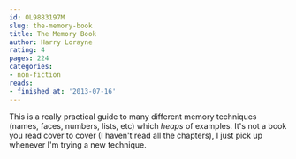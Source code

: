 ```yaml
---
id: OL9883197M
slug: the-memory-book
title: The Memory Book
author: Harry Lorayne
rating: 4
pages: 224
categories:
- non-fiction
reads:
- finished_at: '2013-07-16'
---
```

This is a really practical guide to many different memory techniques (names, faces, numbers, lists, etc) which *heaps* of examples. It's not a book you read cover to cover (I haven't read all the chapters), I just pick up whenever I'm trying a new technique.
